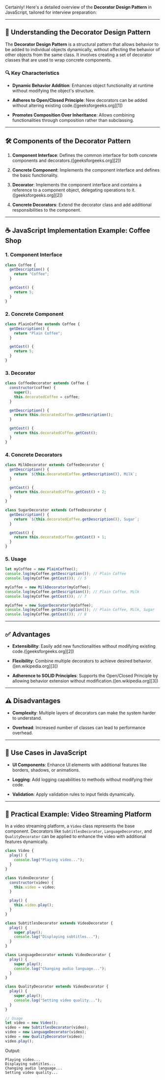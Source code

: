 Certainly! Here's a detailed overview of the **Decorator Design Pattern** in JavaScript, tailored for interview preparation:

---

## 🧠 Understanding the Decorator Design Pattern

The **Decorator Design Pattern** is a structural pattern that allows behavior to be added to individual objects dynamically, without affecting the behavior of other objects from the same class. It involves creating a set of decorator classes that are used to wrap concrete components.

### 🔍 Key Characteristics

* **Dynamic Behavior Addition**: Enhances object functionality at runtime without modifying the object's structure.

* **Adheres to Open/Closed Principle**: New decorators can be added without altering existing code.([geeksforgeeks.org][1])

* **Promotes Composition Over Inheritance**: Allows combining functionalities through composition rather than subclassing.

---

## 🛠️ Components of the Decorator Pattern

1. **Component Interface**: Defines the common interface for both concrete components and decorators.([geeksforgeeks.org][2])

2. **Concrete Component**: Implements the component interface and defines the basic functionality.

3. **Decorator**: Implements the component interface and contains a reference to a component object, delegating operations to it.([geeksforgeeks.org][2])

4. **Concrete Decorators**: Extend the decorator class and add additional responsibilities to the component.

---

## ☕ JavaScript Implementation Example: Coffee Shop

### 1. Component Interface

```javascript
class Coffee {
  getDescription() {
    return "Coffee";
  }

  getCost() {
    return 5;
  }
}
```

### 2. Concrete Component

```javascript
class PlainCoffee extends Coffee {
  getDescription() {
    return "Plain Coffee";
  }

  getCost() {
    return 5;
  }
}
```

### 3. Decorator

```javascript
class CoffeeDecorator extends Coffee {
  constructor(coffee) {
    super();
    this.decoratedCoffee = coffee;
  }

  getDescription() {
    return this.decoratedCoffee.getDescription();
  }

  getCost() {
    return this.decoratedCoffee.getCost();
  }
}
```

### 4. Concrete Decorators

```javascript
class MilkDecorator extends CoffeeDecorator {
  getDescription() {
    return `${this.decoratedCoffee.getDescription()}, Milk`;
  }

  getCost() {
    return this.decoratedCoffee.getCost() + 2;
  }
}

class SugarDecorator extends CoffeeDecorator {
  getDescription() {
    return `${this.decoratedCoffee.getDescription()}, Sugar`;
  }

  getCost() {
    return this.decoratedCoffee.getCost() + 1;
  }
}
```

### 5. Usage

```javascript
let myCoffee = new PlainCoffee();
console.log(myCoffee.getDescription()); // Plain Coffee
console.log(myCoffee.getCost()); // 5

myCoffee = new MilkDecorator(myCoffee);
console.log(myCoffee.getDescription()); // Plain Coffee, Milk
console.log(myCoffee.getCost()); // 7

myCoffee = new SugarDecorator(myCoffee);
console.log(myCoffee.getDescription()); // Plain Coffee, Milk, Sugar
console.log(myCoffee.getCost()); // 8
```

---

## ✅ Advantages

* **Extensibility**: Easily add new functionalities without modifying existing code.([geeksforgeeks.org][2])

* **Flexibility**: Combine multiple decorators to achieve desired behavior.([en.wikipedia.org][3])

* **Adherence to SOLID Principles**: Supports the Open/Closed Principle by allowing behavior extension without modification.([en.wikipedia.org][3])

---

## ⚠️ Disadvantages

* **Complexity**: Multiple layers of decorators can make the system harder to understand.

* **Overhead**: Increased number of classes can lead to performance overhead.

---

## 📌 Use Cases in JavaScript

* **UI Components**: Enhance UI elements with additional features like borders, shadows, or animations.

* **Logging**: Add logging capabilities to methods without modifying their code.

* **Validation**: Apply validation rules to input fields dynamically.

---

## 🧪 Practical Example: Video Streaming Platform

In a video streaming platform, a `Video` class represents the base component. Decorators like `SubtitlesDecorator`, `LanguageDecorator`, and `QualityDecorator` can be applied to enhance the video with additional features dynamically.

```javascript
class Video {
  play() {
    console.log("Playing video...");
  }
}

class VideoDecorator {
  constructor(video) {
    this.video = video;
  }

  play() {
    this.video.play();
  }
}

class SubtitlesDecorator extends VideoDecorator {
  play() {
    super.play();
    console.log("Displaying subtitles...");
  }
}

class LanguageDecorator extends VideoDecorator {
  play() {
    super.play();
    console.log("Changing audio language...");
  }
}

class QualityDecorator extends VideoDecorator {
  play() {
    super.play();
    console.log("Setting video quality...");
  }
}

// Usage
let video = new Video();
video = new SubtitlesDecorator(video);
video = new LanguageDecorator(video);
video = new QualityDecorator(video);
video.play();
```

Output:

```
Playing video...
Displaying subtitles...
Changing audio language...
Setting video quality...
```